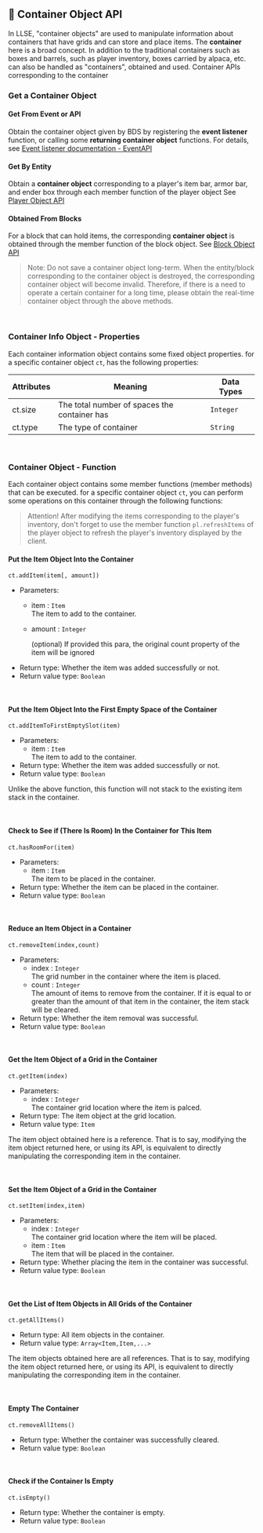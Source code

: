 ## 👜 Container Object API

In LLSE, "container objects" are used to manipulate information about containers that have grids and can store and place items.
The **container** here is a broad concept. In addition to the traditional containers such as boxes and barrels, such as player inventory, boxes carried by alpaca, etc. can also be handled as "containers", obtained and used. Container APIs  corresponding to the container

### Get a Container Object

#### Get From Event or API

Obtain the container object given by BDS by registering the **event listener** function, or calling some **returning container object** functions.
For details, see [Event listener documentation - EventAPI](/LLSEPluginDevelopment/EventAPI/Listen.md)      

#### Get By Entity 

Obtain a **container object** corresponding to a player's item bar, armor bar, and ender box through each member function of the player object
See [Player Object API](/LLSEPluginDevelopment/GameAPI/Player.md)      

#### Obtained From Blocks

For a block that can hold items, the corresponding **container object** is obtained through the member function of the block object.
See [Block Object API](/LLSEPluginDevelopment/GameAPI/Block.md)      

> Note: Do not save a container object long-term.
> When the entity/block corresponding to the container object is destroyed, the corresponding container object will become invalid. Therefore, if there is a need to operate a certain container for a long time, please obtain the real-time container object through the above methods.

<br>

### Container Info Object - Properties

Each container information object contains some fixed object properties. for a specific container object `ct`, has the following properties:

| Attributes| Meaning               | Data Types      |
| ------- | ------------------ | --------- |
| ct.size | The total number of spaces the container has | `Integer` |
| ct.type | The type of container       | `String`  |

<br>

### Container Object - Function

Each container object contains some member functions (member methods) that can be executed. for a specific container object `ct`, you can perform some operations on this container through the following functions:

> Attention! After modifying the items corresponding to the player's inventory, don't forget to use the member function `pl.refreshItems` of the player object to refresh the player's inventory displayed by the client.

#### Put the Item Object Into the Container  

`ct.addItem(item[, amount])`  

- Parameters: 
  - item : `Item`  
    The item to add to the container.
    
  - amount : `Integer`
  
    (optional) If provided this para, the original count property of the item will be ignored
- Return type: Whether the item was added successfully or not.
- Return value type: `Boolean`

<br>

#### Put the Item Object Into the First Empty Space of the Container

`ct.addItemToFirstEmptySlot(item)`  

- Parameters: 
  - item : `Item`  
    The item to add to the container.
- Return type: Whether the item was added successfully or not.
- Return value type: `Boolean`

Unlike the above function, this function will not stack to the existing item stack in the container.

<br>

#### Check to See if (There Is Room) In the Container for This Item 

`ct.hasRoomFor(item)`  

- Parameters: 
  - item : `Item`  
    The item to be placed in the container.
- Return type: Whether the item can be placed in the container.
- Return value type: `Boolean`

<br>

#### Reduce an Item Object in a Container

`ct.removeItem(index,count)`  

- Parameters: 
  - index : `Integer`  
    The grid number in the container where the item is placed.
  - count : `Integer`  
    The amount of items to remove from the container. If it is equal to or greater than the amount of that item in the container, the item stack will be cleared.
- Return type: Whether the item removal was successful.
- Return value type: `Boolean`

<br>

#### Get the Item Object of a Grid in the Container

`ct.getItem(index)`  

- Parameters: 
  - index : `Integer`  
    The container grid location where the item is palced.
- Return type: The item object at the grid location.
- Return value type: `Item`

The item object obtained here is a reference. That is to say, modifying the item object returned here, or using its API, is equivalent to directly manipulating the corresponding item in the container.

<br>

#### Set the Item Object of a Grid in the Container

`ct.setItem(index,item)`  

- Parameters: 
  - index : `Integer`  
    The container grid location where the item will be placed.
  - item : `Item`  
    The item that will be placed in the container.
- Return type: Whether placing the item in the container was successful.
- Return value type: `Boolean`

<br>

#### Get the List of Item Objects in All Grids of the Container

`ct.getAllItems()`  

- Return type: All item objects in the container.
- Return value type: `Array<Item,Item,...>`

The item objects obtained here are all references. That is to say, modifying the item object returned here, or using its API, is equivalent to directly manipulating the corresponding item in the container.

<br>

#### Empty The Container

`ct.removeAllItems()`  

- Return type: Whether the container was successfully cleared.
- Return value type: `Boolean`

<br>

#### Check if the Container Is Empty

`ct.isEmpty()`  

- Return type: Whether the container is empty.
- Return value type: `Boolean`